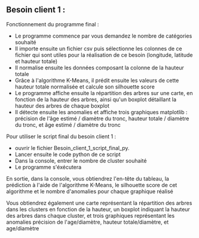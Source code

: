 Besoin client 1 :
-


Fonctionnement du programme final : 
- Le programme commence par vous demandez le nombre de catégories souhaité
- Il importe ensuite un fichier csv puis sélectionne les colonnes de ce fichier 
qui sont utiles pour la réalisation de ce besoin (longitude, latitude et hauteur totale)
- Il normalise ensuite les données composant la colonne de la hauteur totale
- Grâce à l'algorithme K-Means, il prédit ensuite les valeurs de cette hauteur totale normalisée
et calcule son silhouette score
- Le programme affiche ensuite la répartition des arbres sur une carte, en fonction 
de la hauteur des arbres, ainsi qu'un boxplot détaillant la hauteur des arbres de chaque
boxplot
- Il détecte ensuite les anomalies et affiche trois graphiques matplotlib : 
précision de l'âge estimé / diamètre du tronc, hauteur totale / diamètre du tronc, et 
âge estimé / diamètre du tronc

Pour utiliser le script final du besoin
client 1 : 
- ouvrir le  fichier Besoin_client_1_script_final_py.
- Lancer ensuite le code python de ce script
- Dans la console, entrer le nombre de cluster
souhaité
- Le programme s'éxécutera 

En sortie, dans la console, vous obtiendrez 
l'en-tête du tableau, la prédiction à
l'aide de l'algorithme K-Means, le silhouette
score de cet algorithme et le nombre d'anomalies pour chaque graphique réalisé

Vous obtiendrez également une carte 
représentant la répartition des arbres
dans les clusters en fonction de la hauteur, un
boxplot indiquant la hauteur des arbres 
dans chaque cluster, et trois graphiques
représentant les anomalies précision de l'age/diamètre, 
hauteur totale/diamètre, et age/diamètre
